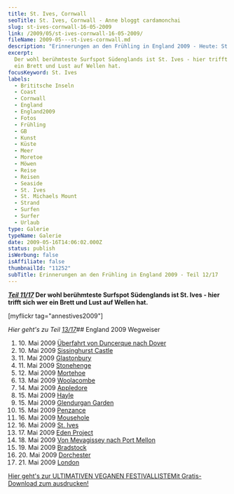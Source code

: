 ```yaml
---
title: St. Ives, Cornwall
seoTitle: St. Ives, Cornwall - Anne bloggt cardamonchai
slug: st-ives-cornwall-16-05-2009
link: /2009/05/st-ives-cornwall-16-05-2009/
fileName: 2009-05---st-ives-cornwall.md
description: "Erinnerungen an den Frühling in England 2009 - Heute: St. Ives"
excerpt:
  Der wohl berühmteste Surfspot Südenglands ist St. Ives - hier trifft sich wer
  ein Brett und Lust auf Wellen hat.
focusKeyword: St. Ives
labels:
  - Brititsche Inseln
  - Coast
  - Cornwall
  - England
  - England2009
  - Fotos
  - Frühling
  - GB
  - Kunst
  - Küste
  - Meer
  - Moretoe
  - Möwen
  - Reise
  - Reisen
  - Seaside
  - St. Ives
  - St. Michaels Mount
  - Strand
  - Surfen
  - Surfer
  - Urlaub
type: Galerie
typeName: Galerie
date: 2009-05-16T14:06:02.000Z
status: publish
isWerbung: false
isAffiliate: false
thumbnailId: "11252"
subTitle: Erinnerungen an den Frühling in England 2009 - Teil 12/17
---
```


<strong><em><a title="Mousehole" href="http://cardamonchai.com/2009/05/mousehole-cornwall-16-05-2009/">Teil
11/17</a></em> Der wohl berühmteste Surfspot Südenglands ist St. Ives - hier
trifft sich wer ein Brett und Lust auf Wellen hat.</strong>

[myflickr tag="annestives2009"]

<em>Hier geht's zu Teil
<a title="Eden Project" href="http://cardamonchai.com/2009/05/eden-project/">13/17</a></em>##
England 2009 Wegweiser<ol><li>10. Mai 2009
<a href="http://cardamonchai.com/2009/05/uberfahrt-von-duncerque-nach-dover-10-05-2009/">Überfahrt
von Duncerque nach Dover</a></li><li>10. Mai 2009
<a href="http://cardamonchai.com/2009/05/sissinghurst-castle/">Sissinghurst
Castle</a></li><li>11. Mai 2009
<a href="http://cardamonchai.com/2009/05/glastonbury-11-05-2009/">Glastonbury</a></li><li>11.
Mai 2009
<a href="http://cardamonchai.com/2009/05/stonehenge-11-05-2009/">Stonehenge</a></li><li>12.
Mai 2009
<a href="http://cardamonchai.com/2009/05/mortehoe-cornwall-12-05-2009/">Mortehoe</a></li><li>13.
Mai 2009
<a href="http://cardamonchai.com/2009/05/woolacombe-cornwall-13-05-2009/">Woolacombe</a></li><li>14.
Mai 2009
<a href="http://cardamonchai.com/2009/05/appledore-cornwall-14-05-2009/">Appledore</a></li><li>15.
Mai 2009
<a href="http://cardamonchai.com/2009/05/hayle-cornwall-14-15-05-2009/">Hayle</a></li><li>15.
Mai 2009
<a href="http://cardamonchai.com/2009/05/glendurgan-garden-15-05-2009-2/">Glendurgan
Garden</a></li><li>15. Mai 2009
<a href="http://cardamonchai.com/2009/05/penzance-cornwall-15-05-2009/">Penzance</a></li><li>16.
Mai 2009
<a href="http://cardamonchai.com/2009/05/mousehole-cornwall-16-05-2009/">Mousehole</a></li><li>16.
Mai 2009
<a href="http://cardamonchai.com/2009/05/st-ives-cornwall-16-05-2009/">St.
Ives</a></li><li>17. Mai 2009
<a href="http://cardamonchai.com/2009/05/eden-project/">Eden
Project</a></li><li>18. Mai 2009
<a href="http://cardamonchai.com/2009/05/von-mevagissey-nach-port-mellon-18-05-2009/">Von
Mevagissey nach Port Mellon</a></li><li>19. Mai 2009
<a href="http://cardamonchai.com/2009/05/bradstock-19-05-2009/">Bradstock</a></li><li>20.
Mai 2009
<a href="http://cardamonchai.com/2009/05/dorchester/">Dorchester</a></li><li>21.
Mai 2009
<a href="http://cardamonchai.com/2009/05/london-21-05-2009/">London</a></li></ol><a class="banner banner-green" href="/2015/03/die-ultimative-vegane-festivalliste"><span class="head">Hier
geht's zur ULTIMATIVEN VEGANEN FESTIVALLISTE</span><span class="text">Mit
Gratis-Download zum ausdrucken!</span></a>

